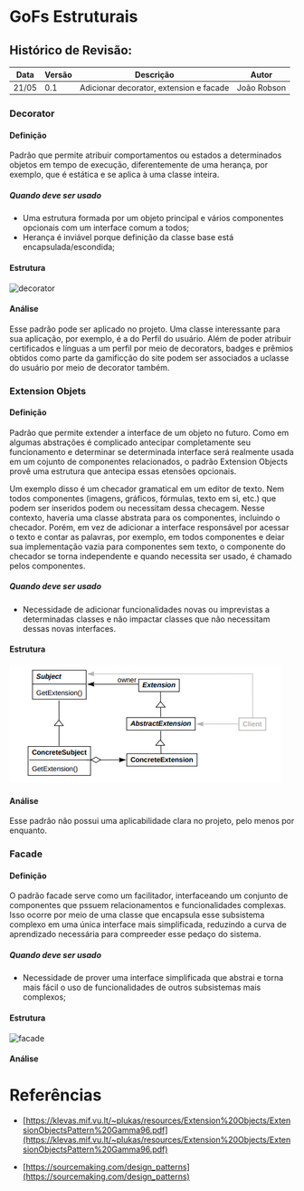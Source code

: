 # GoFs Estruturais

## Histórico de Revisão:
| Data | Versão | Descrição | Autor |
|---|---|---|---|
|21/05|0.1|Adicionar decorator, extension e facade| João Robson|


### Decorator


#### Definição 

Padrão que permite atribuir comportamentos ou estados a determinados objetos em tempo de execução,
diferentemente de uma herança, por exemplo, que é estática e se aplica à uma classe inteira.

##### Quando deve ser usado

* Uma estrutura formada por um objeto principal e vários componentes opcionais com um interface comum a todos;
* Herança é inviável porque definição da classe base está encapsulada/escondida;

#### Estrutura

![decorator](https://sourcemaking.com/files/v2/content/patterns/Decorator__1.png)

#### Análise

Esse padrão pode ser aplicado no projeto. Uma classe interessante
para sua aplicação, por exemplo, é a do Perfil do usuário. Além de poder atribuir
certificados e línguas a um perfil por meio de decorators, badges e prêmios obtidos
como parte da gamificção do site podem ser associados a uclasse do usuário
por meio de decorator também.

### Extension Objets


#### Definição 

Padrão que permite extender a interface de um objeto no futuro.
Como em algumas abstrações é complicado antecipar completamente
seu funcionamento e determinar se determinada interface será realmente
usada em um cojunto de componentes relacionados, o padrão Extension Objects
provê uma estrutura que antecipa essas etensões opcionais.

Um exemplo disso é um checador gramatical em um editor de texto. Nem todos
componentes (imagens, gráficos, fórmulas, texto em si, etc.)
que podem ser inseridos podem ou necessitam dessa checagem. Nesse contexto,
haveria uma classe abstrata para os componentes, incluindo o checador.
Porém, em vez de adicionar a interface responsável por acessar o texto e
contar as palavras, por exemplo, em todos componentes e deiar sua implementação
vazia para componentes sem texto, o componente do checador se torna independente
e quando necessita ser usado, é chamado pelos componentes.

##### Quando deve ser usado
* Necessidade de adicionar funcionalidades novas ou imprevistas a determinadas classes
e não impactar classes que não necessitam dessas novas interfaces.

#### Estrutura

![extension](images/extension.png)

#### Análise

Esse padrão não possui uma aplicabilidade clara no projeto, pelo menos por enquanto.

### Facade


#### Definição 

O padrão facade serve como um facilitador, interfaceando um conjunto de componentes
que pssuem relacionamentos e funcionalidades complexas. Isso ocorre por meio de uma classe
que encapsula esse subsistema complexo em uma única interface mais simplificada, reduzindo a curva de
aprendizado necessária para compreeder esse pedaço do sistema.

##### Quando deve ser usado

* Necessidade de prover uma interface simplificada que abstrai e torna mais fácil
o uso de funcionalidades de outros subsistemas mais complexos;

#### Estrutura

![facade](https://sourcemaking.com/files/v2/content/patterns/Facade1.png)

#### Análise


# Referências

* [https://klevas.mif.vu.lt/~plukas/resources/Extension%20Objects/ExtensionObjectsPattern%20Gamma96.pdf](https://klevas.mif.vu.lt/~plukas/resources/Extension%20Objects/ExtensionObjectsPattern%20Gamma96.pdf)

* [https://sourcemaking.com/design_patterns](https://sourcemaking.com/design_patterns)

